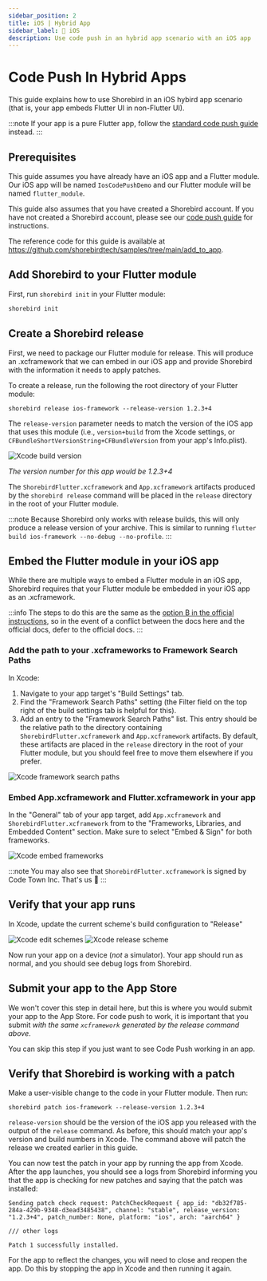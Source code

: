 ```yaml
---
sidebar_position: 2
title: iOS | Hybrid App
sidebar_label: 🍎 iOS
description: Use code push in an hybrid app scenario with an iOS app
---
```


# Code Push In Hybrid Apps

This guide explains how to use Shorebird in an iOS hybird app scenario (that is, your app embeds Flutter UI in non-Flutter UI).

:::note
If your app is a pure Flutter app, follow the [standard code push guide](../../code-push) instead.
:::

## Prerequisites

This guide assumes you have already have an iOS app and a Flutter module. Our
iOS app will be named `IosCodePushDemo` and our Flutter module will be named
`flutter_module`.

This guide also assumes that you have created a Shorebird account. If you have
not created a Shorebird account, please see our [code push guide](../../code-push)
for instructions.

The reference code for this guide is available at
https://github.com/shorebirdtech/samples/tree/main/add_to_app.

## Add Shorebird to your Flutter module

First, run `shorebird init` in your Flutter module:

```sh
shorebird init
```

## Create a Shorebird release

First, we need to package our Flutter module for release. This will produce an
.xcframework that we can embed in our iOS app and provide Shorebird with the
information it needs to apply patches.

To create a release, run the following the root directory of your Flutter module:

```
shorebird release ios-framework --release-version 1.2.3+4
```

The `release-version` parameter needs to match the version of the iOS app
that uses this module (i.e., `version+build` from the Xcode settings, or
`CFBundleShortVersionString+CFBundleVersion` from your app's Info.plist).

![Xcode build version](https://github.com/shorebirdtech/shorebird/assets/581764/314289ed-b3bd-46fa-b49a-cea7d482d831)

_The version number for this app would be 1.2.3+4_

The `ShorebirdFlutter.xcframework` and `App.xcframework` artifacts produced by
the `shorebird release` command will be placed in the `release` directory in the
root of your Flutter module.

:::note
Because Shorebird only works with release builds, this will only produce a
release version of your archive. This is similar to running
`flutter build ios-framework --no-debug --no-profile`.
:::

## Embed the Flutter module in your iOS app

While there are multiple ways to embed a Flutter module in an iOS app, Shorebird
requires that your Flutter module be embedded in your iOS app as an
.xcframework.

:::info
The steps to do this are the same as the
[option B in the official instructions](https://docs.flutter.dev/add-to-app/ios/project-setup#option-b---embed-frameworks-in-xcode),
so in the event of a conflict between the docs here and the official docs, defer
to the official docs.
:::

### Add the path to your .xcframeworks to Framework Search Paths

In Xcode:

1. Navigate to your app target's "Build Settings" tab.
2. Find the "Framework Search Paths" setting (the Filter field on the top right
   of the build settings tab is helpful for this).
3. Add an entry to the "Framework Search Paths" list. This entry should be the
   relative path to the directory containing `ShorebirdFlutter.xcframework` and
   `App.xcframework` artifacts. By default, these artifacts are placed in the
   `release` directory in the root of your Flutter module, but you should feel
   free to move them elsewhere if you prefer.

![Xcode framework search paths](https://github.com/shorebirdtech/shorebird/assets/581764/50f92f9c-4bf6-49ce-a4e7-664b8bf8283a)

### Embed App.xcframework and Flutter.xcframework in your app

In the "General" tab of your app target, add `App.xcframework` and
`ShorebirdFlutter.xcframework` from to the "Frameworks, Libraries, and Embedded
Content" section. Make sure to select "Embed & Sign" for both frameworks.

![Xcode embed frameworks](https://github.com/shorebirdtech/shorebird/assets/581764/fe5911bd-046b-47f9-a4d8-d8548e651bd6)

:::note
You may also see that `ShorebirdFlutter.xcframework` is signed by Code Town Inc.
That's us 🙂
:::

## Verify that your app runs

In Xcode, update the current scheme's build configuration to "Release"

![Xcode edit schemes](https://github.com/shorebirdtech/shorebird/assets/581764/cf32be57-c49e-4ff6-aca2-8be06b44f2f9)
![Xcode release scheme](https://github.com/shorebirdtech/shorebird/assets/581764/92417ee8-dc66-4cbb-99e7-d940165e4caf)

Now run your app on a device (_not_ a simulator). Your app should run as normal,
and you should see debug logs from Shorebird.

## Submit your app to the App Store

We won't cover this step in detail here, but this is where you would submit your
app to the App Store. For code push to work, it is important that you submit
_with the same `xcframework` generated by the release command above_.

You can skip this step if you just want to see Code Push working in an app.

## Verify that Shorebird is working with a patch

Make a user-visible change to the code in your Flutter module. Then run:

```
shorebird patch ios-framework --release-version 1.2.3+4
```

`release-version` should be the version of the iOS app you released with the
output of the `release` command. As before, this should match your app's version
and build numbers in Xcode. The command above will patch the release we created
earlier in this guide.

You can now test the patch in your app by running the app from Xcode. After
the app launches, you should see a logs from Shorebird informing you that the
app is checking for new patches and saying that the patch was installed:

```
Sending patch check request: PatchCheckRequest { app_id: "db32f785-284a-429b-9348-d3ead3485438", channel: "stable", release_version: "1.2.3+4", patch_number: None, platform: "ios", arch: "aarch64" }

/// other logs

Patch 1 successfully installed.
```

For the app to reflect the changes, you will need to close and reopen the app.
Do this by stopping the app in Xcode and then running it again.
